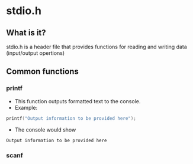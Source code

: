 # stdio.h
## What is it?
stdio.h is a header file that provides functions for reading and writing data (input/output opertions)
## Common functions
### printf
- This function outputs formatted text to the console.
- Example:
```c
printf("Output information to be provided here");
```
- The console would show
```c
Output information to be provided here
```

### scanf
### 
